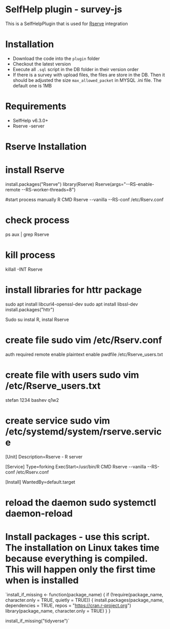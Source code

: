 # SelfHelp plugin - survey-js

This is a SelfHelpPlugin that is used for [Rserve](https://www.rforge.net/Rserve/) integration


# Installation

 - Download the code into the `plugin` folder
 - Checkout the latest version 
 - Execute all `.sql` script in the DB folder in their version order
 - If there is a survey with upload files, the files are store in the DB. Then it should be adjusted the size `max_allowed_packet` in MYSQL .ini file. The default one is 1MB

# Requirements

 - SelfHelp v6.3.0+
 - Rserve -server


# Rserve Installation
# install Rserve
install.packages("Rserve")
library(Rserve)
Rserve(args="--RS-enable-remote --RS-worker-threads=8")

#start process manually
R CMD Rserve --vanilla --RS-conf /etc/Rserv.conf

# check process
ps aux | grep Rserve

# kill process
killall -INT Rserve

# install libraries for httr package
sudo apt install libcurl4-openssl-dev
sudo apt install libssl-dev
install.packages("httr")

Sudo su
instal R, instal Rserve

# create file  sudo vim /etc/Rserv.conf
auth required
remote enable
plaintext enable
pwdfile /etc/Rserve_users.txt

# create file with users sudo vim /etc/Rserve_users.txt
stefan 1234
bashev q1w2

# create service sudo vim /etc/systemd/system/rserve.service
[Unit]
Description=Rserve - R server

[Service]
Type=forking
ExecStart=/usr/bin/R CMD Rserve --vanilla --RS-conf /etc/Rserv.conf

[Install]
WantedBy=default.target

# reload the daemon sudo systemctl daemon-reload

# Install packages - use this script. The installation on Linux takes time because everything is compiled. This will happen only the first time when is installed
`install_if_missing <- function(package_name) {
  if (!require(package_name, character.only = TRUE, quietly = TRUE)) {
    install.packages(package_name, dependencies = TRUE, repos = "https://cran.r-project.org")
    library(package_name, character.only = TRUE)
  }
}

install_if_missing("tidyverse")`






